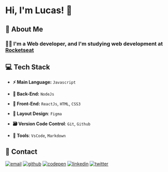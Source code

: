 
# Hi, I'm Lucas! 👋


## 🚀 About Me

### 🧑‍💻 I'm a **Web developer**, and I'm studying web development at [Rocketseat](https://www.rocketseat.com.br/)


## 💻 Tech Stack

- **⚡️ Main Language:** `Javascript`

- **📡 Back-End:** `NodeJs`

- **🎉 Front-End:** `ReactJs`, `HTML`, `CSS3`

- **🎨 Layout Design**: `Figma`

- **🗃️ Version Code Control**: `Git`, `Github`

- **🔨 Tools**: `VsCode`, `Markdown`




## 🔗 Contact
[![email](https://img.shields.io/badge/my_email-A33?style=for-the-badge&logo=ko-fi&logoColor=white)](mailto:lms.262@gmail.com)
[![github](https://img.shields.io/badge/my_repos-926?style=for-the-badge&logo=ko-fi&logoColor=white)](https://github.com/LucasMoraesDev?tab=repositories)
[![codepen](https://img.shields.io/badge/my_codepen-157?style=for-the-badge&logo=ko-fi&logoColor=white)](https://codepen.io/lucasmoraesdev)
[![linkedin](https://img.shields.io/badge/my_linkedin-0A66C2?style=for-the-badge&logo=linkedin&logoColor=white)](https://www.linkedin.com/in/lucasmoraesdev/)
[![twitter](https://img.shields.io/badge/my_twitter-1DA1F2?style=for-the-badge&logo=twitter&logoColor=white)](https://twitter.com/LucasMoraesDev)

